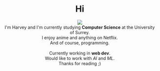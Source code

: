 <div align="center">
	<h1>Hi</h1>
	<img src="https://tenor.com/view/jake-peralta-holt-brooklyn-ninenine-gif-13193197.gif">
</div>
<div align="center">
	I'm Harvey and I'm currently studying <b>Computer Science</b> at the University of Surrey.<br>
	I enjoy anime and anything on Netflix.<br>
	And of course, programming.<br>
	<br>
	Currently working in <b>web dev</b>.<br>
	Would like to work with <i>AI</i> and <i>ML</i>.<br>
	Thanks for reading ;)
</div>
